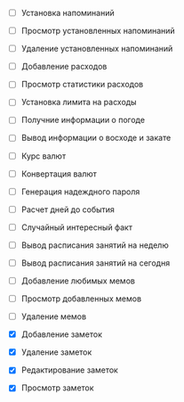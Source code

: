 * [ ] Установка напоминаний
* [ ] Просмотр установленных напоминаний
* [ ] Удаление установленных напоминаний
* [ ] Добавление расходов
* [ ] Просмотр статистики расходов
* [ ] Установка лимита на расходы
* [ ] Получние информации о погоде
* [ ] Вывод информации о восходе и закате
* [ ] Курс валют
* [ ] Конвертация валют
* [ ] Генерация надеждного пароля
* [ ] Расчет дней до события
* [ ] Случайный интересный факт
* [ ] Вывод расписания занятий на неделю
* [ ] Вывод расписания занятий на сегодня
* [ ] Добавление любимых мемов
* [ ] Просмотр добавленных мемов
* [ ] Удаление мемов
* [x] Добавление заметок
* [x] Удаление заметок
* [x] Редактирование заметок
* [x] Просмотр заметок

